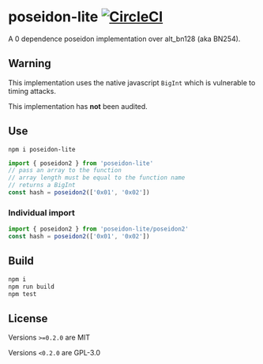 # poseidon-lite [![CircleCI](https://dl.circleci.com/status-badge/img/gh/chancehudson/poseidon-lite/tree/main.svg?style=shield)](https://dl.circleci.com/status-badge/redirect/gh/chancehudson/poseidon-lite/tree/main)

A 0 dependence poseidon implementation over alt_bn128 (aka BN254).

## Warning

This implementation uses the native javascript `BigInt` which is vulnerable to timing attacks.

This implementation has **not** been audited.

## Use

`npm i poseidon-lite`

```js
import { poseidon2 } from 'poseidon-lite'
// pass an array to the function
// array length must be equal to the function name
// returns a BigInt
const hash = poseidon2(['0x01', '0x02'])
```

### Individual import

```js
import { poseidon2 } from 'poseidon-lite/poseidon2'
const hash = poseidon2(['0x01', '0x02'])
```

## Build

```sh
npm i
npm run build
npm test
```

## License

Versions `>=0.2.0` are MIT

Versions `<0.2.0` are GPL-3.0
